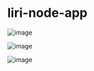 # liri-node-app

![image](https://user-images.githubusercontent.com/53095806/66799736-4dfcaa00-eee0-11e9-8ff4-aa9f52a8506d.png)




![image](https://user-images.githubusercontent.com/53095806/66799783-89977400-eee0-11e9-8e4a-08565365c960.png)




![image](https://user-images.githubusercontent.com/53095806/66799830-b3509b00-eee0-11e9-82bc-fd5ce65f74d8.png)
